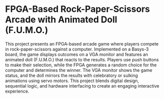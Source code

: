 # FPGA-Based Rock-Paper-Scissors Arcade with Animated Doll (F.U.M.O.)
 This project presents an FPGA-based arcade game where players compete in rock-paper-scissors against a computer. Implemented on a Basys-3 board, the game displays outcomes on a VGA monitor and features an animated doll (F.U.M.O.) that reacts to the results. Players use push buttons to make their selection, while the FPGA generates a random choice for the computer and determines the winner. The VGA monitor shows the game status, and the doll mirrors the results with celebratory or sulking animations using servo motors. This project blends digital design, sequential logic, and hardware interfacing to create an engaging interactive experience.
